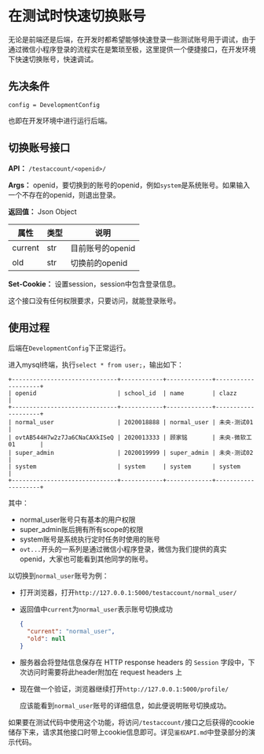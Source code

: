 # 在测试时快速切换账号

无论是前端还是后端，在开发时都希望能够快速登录一些测试账号用于调试，由于通过微信小程序登录的流程实在是繁琐至极，这里提供一个便捷接口，在开发环境下快速切换账号，快速调试。



## 先决条件

`config = DevelopmentConfig`

也即在开发环境中进行运行后端。



## 切换账号接口

**API：** `/testaccount/<openid>/`

**Args：** openid，要切换到的账号的openid，例如`system`是系统账号。如果输入一个不存在的openid，则退出登录。

**返回值：** Json Object

| 属性    | 类型 | 说明             |
| ------- | ---- | ---------------- |
| current | str  | 目前账号的openid |
| old     | str  | 切换前的openid   |

**Set-Cookie：** 设置session，session中包含登录信息。

这个接口没有任何权限要求，只要访问，就能登录账号。



## 使用过程

后端在`DevelopmentConfig`下正常运行。

进入mysql终端，执行`select * from user;`，输出如下：

```
+------------------------------+------------+-------------+--------------------+
| openid                       | school_id  | name        | clazz              |
+------------------------------+------------+-------------+--------------------+
| normal_user                  | 2020018888 | normal_user | 未央-测试01         |
| ovtAB544H7w2z7Ja6CNaCAXkISeQ | 2020013333 | 顾家铭       | 未央-微软工01       |
| super_admin                  | 2020019999 | super_admin | 未央-测试02         |
| system                       | system     | system      | system             |
+------------------------------+------------+-------------+--------------------+
```

其中：

* normal_user账号只有基本的用户权限
* super_admin账后拥有所有scope的权限
* system账号是系统执行定时任务时使用的账号
* `ovt...`开头的一系列是通过微信小程序登录，微信为我们提供的真实openid，大家也可能看到其他同学的账号。



以切换到`normal_user`账号为例：

* 打开浏览器，打开`http://127.0.0.1:5000/testaccount/normal_user/`

* 返回值中`current`为`normal_user`表示账号切换成功

  ```json
  {
    "current": "normal_user", 
    "old": null
  }
  ```

* 服务器会将登陆信息保存在 HTTP response headers 的 `Session` 字段中，下次访问时需要将此header附加在 request headers 上

* 现在做一个验证，浏览器继续打开`http://127.0.0.1:5000/profile/`

  应该能看到`normal_user`账号的详细信息，如此便说明账号切换成功。



如果要在测试代码中使用这个功能，将访问`/testaccount/`接口之后获得的cookie储存下来，请求其他接口时带上cookie信息即可。详见`鉴权API.md`中登录部分的演示代码。
